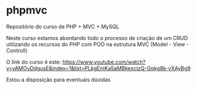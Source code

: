 # phpmvc
Repositório do curso de PHP + MVC + MySQL

Neste curso estamos abordando todo o processo de criação de um CRUD utilizando os recursos do PHP com POO na estrutura MVC (Model - View - Controll)

O link do curso é este:
https://www.youtube.com/watch?v=yAMOyDdgusE&index=1&list=PLkgEmKa5aMBkescizQ-Gqkg8k-yXAyBg9

Estou a disposição para eventuais dúvidas
